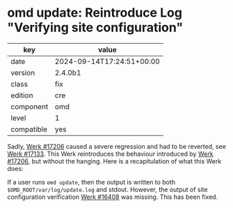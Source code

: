 [//]: # (werk v2)
# omd update: Reintroduce Log "Verifying site configuration"

key        | value
---------- | ---
date       | 2024-09-14T17:24:51+00:00
version    | 2.4.0b1
class      | fix
edition    | cre
component  | omd
level      | 1
compatible | yes

Sadly, <a href="https://checkmk.com/werk/17206"> Werk #17206</a> caused a severe regression and had
to be reverted, see <a href="https://checkmk.com/werk/17133"> Werk #17133</a>.  This Werk
reintroduces the behaviour introduced by <a href="https://checkmk.com/werk/17206"> Werk #17206</a>,
but without the hanging. Here is a recapitulation of what this Werk does:

If a user runs `omd update`, then the output is written to both `$OMD_ROOT/var/log/update.log` and
stdout. However, the output of site configuration verification
<a href="https://checkmk.com/werk/16408"> Werk #16408</a> was missing. This has been fixed.
